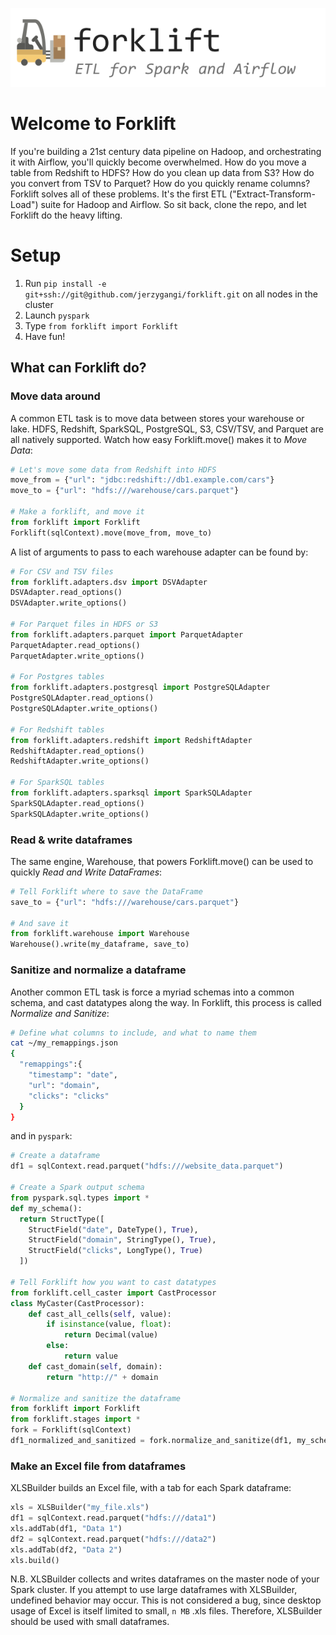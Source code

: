 ![Forklift](./artwork/logo_rendered.png)

# Welcome to Forklift
If you're building a 21st century data pipeline on Hadoop, and orchestrating it with Airflow, you'll quickly become overwhelmed. How do you move a table from Redshift to HDFS? How do you clean up data from S3? How do you convert from TSV to Parquet? How do you quickly rename columns? Forklift solves all of these problems. It's the first ETL ("Extract-Transform-Load") suite for Hadoop and Airflow. So sit back, clone the repo, and let Forklift do the heavy lifting.

# Setup
1. Run `pip install -e git+ssh://git@github.com/jerzygangi/forklift.git` on all nodes in the cluster
2. Launch `pyspark`
3. Type `from forklift import Forklift`
4. Have fun!

## What can Forklift do?
### Move data around
A common ETL task is to move data between stores your warehouse or lake. HDFS, Redshift, SparkSQL, PostgreSQL, S3, CSV/TSV, and Parquet are all natively supported. Watch how easy Forklift.move() makes it to *Move Data*:

```python
# Let's move some data from Redshift into HDFS
move_from = {"url": "jdbc:redshift://db1.example.com/cars"}
move_to = {"url": "hdfs:///warehouse/cars.parquet"}

# Make a forklift, and move it
from forklift import Forklift
Forklift(sqlContext).move(move_from, move_to)
```

A list of arguments to pass to each warehouse adapter can be found by:

```python
# For CSV and TSV files
from forklift.adapters.dsv import DSVAdapter
DSVAdapter.read_options()
DSVAdapter.write_options()

# For Parquet files in HDFS or S3
from forklift.adapters.parquet import ParquetAdapter
ParquetAdapter.read_options()
ParquetAdapter.write_options()

# For Postgres tables
from forklift.adapters.postgresql import PostgreSQLAdapter
PostgreSQLAdapter.read_options()
PostgreSQLAdapter.write_options()

# For Redshift tables
from forklift.adapters.redshift import RedshiftAdapter
RedshiftAdapter.read_options()
RedshiftAdapter.write_options()

# For SparkSQL tables
from forklift.adapters.sparksql import SparkSQLAdapter
SparkSQLAdapter.read_options()
SparkSQLAdapter.write_options()
```

### Read & write dataframes
The same engine, Warehouse, that powers Forklift.move() can be used to quickly *Read and Write DataFrames*:

```python
# Tell Forklift where to save the DataFrame
save_to = {"url": "hdfs:///warehouse/cars.parquet"}

# And save it
from forklift.warehouse import Warehouse
Warehouse().write(my_dataframe, save_to)
```

### Sanitize and normalize a dataframe
Another common ETL task is force a myriad schemas into a common schema, and cast datatypes along the way. In Forklift, this process is called *Normalize and Sanitize*:

```bash
# Define what columns to include, and what to name them
cat ~/my_remappings.json
{
  "remappings":{
    "timestamp": "date",
    "url": "domain",
    "clicks": "clicks"
  }
}
```

and in `pyspark`:

```python
# Create a dataframe
df1 = sqlContext.read.parquet("hdfs:///website_data.parquet")

# Create a Spark output schema
from pyspark.sql.types import *
def my_schema():
  return StructType([
    StructField("date", DateType(), True),
    StructField("domain", StringType(), True),
    StructField("clicks", LongType(), True)
  ])

# Tell Forklift how you want to cast datatypes
from forklift.cell_caster import CastProcessor
class MyCaster(CastProcessor):
	def cast_all_cells(self, value):
		if isinstance(value, float):
			return Decimal(value)
		else:
			return value
	def cast_domain(self, domain):
		return "http://" + domain

# Normalize and sanitize the dataframe
from forklift import Forklift
from forklift.stages import *
fork = Forklift(sqlContext)
df1_normalized_and_sanitized = fork.normalize_and_sanitize(df1, my_schema(), "~/my_remappings.json", MyCaster, [NS_ALL])
```

### Make an Excel file from dataframes
XLSBuilder builds an Excel file, with a tab for each Spark dataframe:

```python
xls = XLSBuilder("my_file.xls")
df1 = sqlContext.read.parquet("hdfs:///data1")
xls.addTab(df1, "Data 1")
df2 = sqlContext.read.parquet("hdfs:///data2")
xls.addTab(df2, "Data 2")
xls.build()
```

N.B. XLSBuilder collects and writes dataframes on the master node of your Spark cluster. If you attempt to use large dataframes with XLSBuilder, undefined behavior may occur. This is not considered a bug, since desktop usage of Excel is itself limited to small, `n MB` .xls files. Therefore, XLSBuilder should be used with small dataframes.
